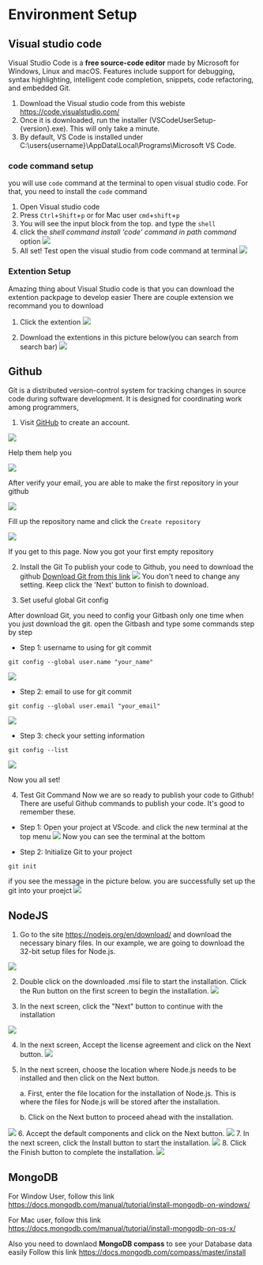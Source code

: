 # Environment Setup


## Visual studio code 
 Visual Studio Code is a **free source-code editor** made by Microsoft for Windows, Linux and macOS. Features include support for debugging, syntax highlighting, intelligent code completion, snippets, code refactoring, and embedded Git.
1.  Download the Visual studio code from this webiste
https://code.visualstudio.com/
2.  Once it is downloaded, run the installer (VSCodeUserSetup-{version}.exe). This will only take a minute.
3.  By default, VS Code is installed under C:\users\{username}\AppData\Local\Programs\Microsoft VS Code.

### code command setup 
you will use `code` command at the terminal to open visual studio code. For that, you need to install the `code` command 
1. Open Visual studio code
2. Press `Ctrl`+`Shift`+`p` or for Mac user `cmd`+`shift`+`p`
3. You will see the input block from the top. and type the `shell`
4. click the _shell command install 'code' command in path command_ option
![](../images/environment_shell.png)
5. All set! Test open the visual studio from code command at terminal 
![](../images/environment_code.png)

### Extention Setup
Amazing thing about Visual Studio code is that you can download the extention packpage to develop easier 
There are couple extension we recommand you to download 

1. Click the extention
![](../images/environment_extension.png)

2. Download the extentions in this picture below(you can search from search bar)
![](../images/environment_download-img.png)

## Github 
Git is a distributed version-control system for tracking changes in source code during software development. It is designed for coordinating work among programmers, 

1. Visit [GitHub](https://github.com/) to create an account.

![](../images/environment_git-account.png)

Help them help you

![](../images/environment_welcometoGIt.png)

After verify your email, you are able to make the first repository in your github 

![](../images/environment_create-repository.png)

Fill up the repository name and click the `Create repository` 

![](../images/environment_first-secreen.png)

If you get to this page. Now you got your first empty repository

2. Install the Git 
To publish your code to Github, you need to download the github 
[Download Git from this link](https://git-scm.com/downloads)
![](../images/environment_git-download.png)
You don't need to change any setting. Keep click the 'Next' button to finish to download.

3. Set useful global Git config

After download Git, you need to config your Gitbash only one time when you just download the git. 
open the Gitbash and type some commands step by step 

* Step 1: username to using for git commit
```
git config --global user.name "your_name"
```
![](../images/environment_config-name.png)

* Step 2: email to use for git commit
```
git config --global user.email "your_email"
```
![](../images/environment_config-email.png)

* Step 3: check your setting information
```
git config --list
```
![](../images/environment_config-check.png)

Now you all set!

4. Test Git Command
Now we are so ready to publish your code to Github! There are useful Github commands to publish your code. It's good to remember these.
* Step 1: Open your project at VScode. and click the new terminal at the top menu 
![](../images/environment_terminal.png)
Now you can see the terminal at the bottom

* Step 2: Initialize Git to your project
```
git init
```
if you see the message in the picture below. you are successfully set up the git into your proejct
![](../images/environment_git-init.png)

## NodeJS

1. Go to the site https://nodejs.org/en/download/ and download the necessary binary files. In our example, we are going to download the 32-bit setup files for Node.js.

![](../images/environment_nodejs.png)

2. Double click on the downloaded .msi file to start the installation. Click the Run button on the first screen to begin the installation.
![](../images/environment_nodejs-download.png)

3. In the next screen, click the "Next" button to continue with the installation

![](../images/environment_nodejs-download-next.png)

4. In the next screen, Accept the license agreement and click on the Next button.
![](../images/environment_nodejs-accept.png)

5. In the next screen, choose the location where Node.js needs to be installed and then click on the Next button.

    a. First, enter the file location for the installation of Node.js. This is where the files for Node.js will be stored after the installation.

    b.  Click on the Next button to proceed ahead with the installation.

![](../images/environment_nodejs-path.png)
6. Accept the default components and click on the Next button.
![](../images/environment_nodejs-drive.png)
7. In the next screen, click the Install button to start the installation.
![](../images/environment_nodejs-install.png)
8. Click the Finish button to complete the installation.
![](../images/environment_nodejs-finish.png)


## MongoDB
For Window User, follow this link
https://docs.mongodb.com/manual/tutorial/install-mongodb-on-windows/

For Mac user, follow this link
https://docs.mongodb.com/manual/tutorial/install-mongodb-on-os-x/

Also you need to downlaod **MongoDB compass** to see your Database data easily 
Follow this link 
https://docs.mongodb.com/compass/master/install

